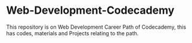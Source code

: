 # Web-Development-Codecademy
This repository is on Web Development Career Path of Codecademy,  this has codes, materials and Projects relating to the path.
